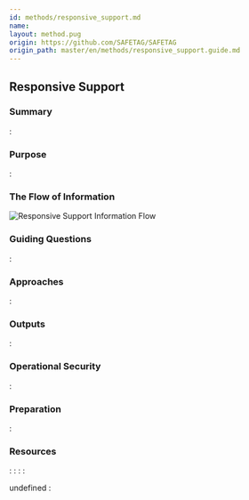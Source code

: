 ```yaml
---
id: methods/responsive_support.md
name: 
layout: method.pug
origin: https://github.com/SAFETAG/SAFETAG
origin_path: master/en/methods/responsive_support.guide.md
---
```

## Responsive Support

### Summary
:[](../methods/responsive_support/summary.md)
### Purpose
:[](../methods/responsive_support/purpose.md)
### The Flow of Information
![Responsive Support Information Flow](images/info_flows/responsive_support.svg)

### Guiding Questions
:[](../methods/responsive_support/guiding_questions.md)
### Approaches
:[](../methods/responsive_support/approaches.md)
### Outputs
:[](../methods/responsive_support/output.md)
### Operational Security
:[](../methods/responsive_support/operational_security.md)
### Preparation
:[](../methods/responsive_support/preparation.md)



### Resources
<div class="greybox">

:[](../references/facilitation_prep.md)
:[](../references/digital_security_training.md)
:[](../references/digital_security_guides.md)
:[](../references/training_resources.md)
</div>



undefined
:[](../references/footnotes.md)
